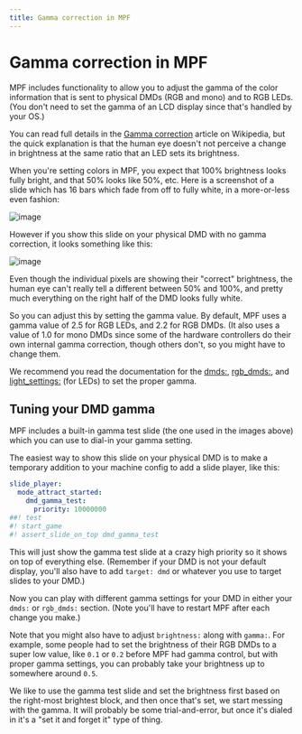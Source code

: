 ```yaml
---
title: Gamma correction in MPF
---
```


# Gamma correction in MPF


MPF includes functionality to allow you to adjust the gamma of the color
information that is sent to physical DMDs (RGB and mono) and to RGB
LEDs. (You don't need to set the gamma of an LCD display since that's
handled by your OS.)

You can read full details in the [Gamma
correction](https://en.wikipedia.org/wiki/Gamma_correction#Power_law_for_video_display)
article on Wikipedia, but the quick explanation is that the human eye
doesn't not perceive a change in brightness at the same ratio that an
LED sets its brightness.

When you're setting colors in MPF, you expect that 100% brightness
looks fully bright, and that 50% looks like 50%, etc. Here is a
screenshot of a slide which has 16 bars which fade from off to fully
white, in a more-or-less even fashion:

![image](../images/good_gamma.png)

However if you show this slide on your physical DMD with no gamma
correction, it looks something like this:

![image](../images/bad_gamma.png)

Even though the individual pixels are showing their "correct"
brightness, the human eye can't really tell a different between 50% and
100%, and pretty much everything on the right half of the DMD looks
fully white.

So you can adjust this by setting the gamma value. By default, MPF uses
a gamma value of 2.5 for RGB LEDs, and 2.2 for RGB DMDs. (It also uses a
value of 1.0 for mono DMDs since some of the hardware controllers do
their own internal gamma correction, though others don't, so you might
have to change them.

We recommend you read the documentation for the
[dmds:](../dmds.md),
[rgb_dmds:](../rgb_dmds.md), and
[light_settings:](../light_settings.md) (for LEDs) to set
the proper gamma.

## Tuning your DMD gamma

MPF includes a built-in gamma test slide (the one used in the images
above) which you can use to dial-in your gamma setting.

The easiest way to show this slide on your physical DMD is to make a
temporary addition to your machine config to add a slide player, like
this:

``` yaml
slide_player:
  mode_attract_started:
    dmd_gamma_test:
      priority: 10000000
##! test
#! start_game
#! assert_slide_on_top dmd_gamma_test
```

This will just show the gamma test slide at a crazy high priority so it
shows on top of everything else. (Remember if your DMD is not your
default display, you'll also have to add `target: dmd` or whatever you
use to target slides to your DMD.)

Now you can play with different gamma settings for your DMD in either
your `dmds:` or `rgb_dmds:` section. (Note you'll have to restart MPF
after each change you make.)

Note that you might also have to adjust `brightness:` along with
`gamma:`. For example, some people had to set the brightness of their
RGB DMDs to a super low value, like `0.1` or `0.2` before MPF had gamma
control, but with proper gamma settings, you can probably take your
brightness up to somewhere around `0.5`.

We like to use the gamma test slide and set the brightness first based
on the right-most brightest block, and then once that's set, we start
messing with the gamma. It will probably be some trial-and-error, but
once it's dialed in it's a "set it and forget it" type of thing.
